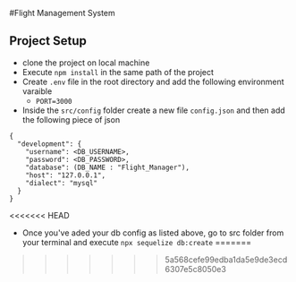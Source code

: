 #Flight Management System

## Project Setup

- clone the project on local machine
- Execute `npm install` in the same path of the project
- Create `.env` file in the root directory and add the following environment varaible
  - `PORT=3000`
- Inside the `src/config` folder create a new file `config.json` and then add the following piece of json

```
{
  "development": {
    "username": <DB_USERNAME>,
    "password": <DB_PASSWORD>,
    "database": (DB_NAME : "Flight_Manager"),
    "host": "127.0.0.1",
    "dialect": "mysql"
  }
}

```
<<<<<<< HEAD

- Once you've aded your db config as listed above, go to src folder from your terminal and execute `npx sequelize db:create`
=======
>>>>>>> 5a568cefe99edba1da5e9de3ecd6307e5c8050e3
